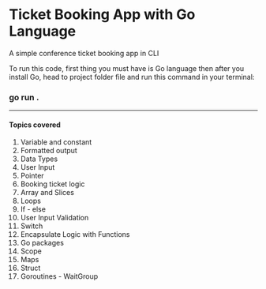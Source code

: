 # Ticket Booking App with Go Language
A simple conference ticket booking app in CLI

To run this code, first thing you must have is Go language
then after you install Go, head to project folder file and run this command in your terminal:

### go run .

----

#### Topics covered

1. Variable and constant
2. Formatted output
3. Data Types
4. User Input
5. Pointer
6. Booking ticket logic
7. Array and Slices
8. Loops
9. If - else
10. User Input Validation
11. Switch
12. Encapsulate Logic with Functions
13. Go packages
14. Scope
15. Maps
16. Struct
17. Goroutines - WaitGroup
